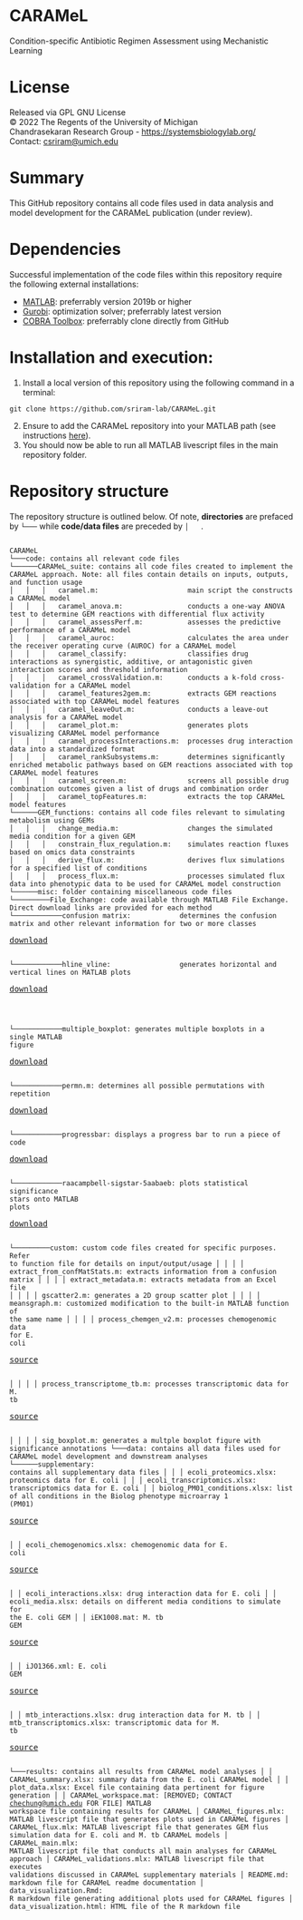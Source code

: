 # CARAMeL
Condition-specific Antibiotic Regimen Assessment using Mechanistic Learning

# License
Released via GPL GNU License  
&copy; 2022 The Regents of the University of Michigan  
Chandrasekaran Research Group - https://systemsbiologylab.org/  
Contact: csriram@umich.edu  

# Summary
This GitHub repository contains all code files used in data analysis and model development for the CARAMeL publication (under review). 

# Dependencies
Successful implementation of the code files within this repository require the following external installations: 
- [MATLAB](https://www.mathworks.com/products/matlab.html): preferrably version 2019b or higher
- [Gurobi](https://www.gurobi.com/): optimization solver; preferrably latest version
- [COBRA Toolbox](https://github.com/opencobra/cobratoolbox): preferrably clone directly from GitHub

# Installation and execution: 
1. Install a local version of this repository using the following command in a terminal: 
```
git clone https://github.com/sriram-lab/CARAMeL.git
```
2. Ensure to add the CARAMeL repository into your MATLAB path (see instructions [here](https://www.mathworks.com/help/matlab/matlab_env/add-remove-or-reorder-folders-on-the-search-path.html)). 
3. You should now be able to run all MATLAB livescript files in the main repository folder.

# Repository structure
The repository structure is outlined below. Of note, **directories** are prefaced by `└───` while **code/data files** are preceded by `│   `. 
<pre><code>
CARAMeL
└───code: contains all relevant code files
└──────CARAMeL_suite: contains all code files created to implement the CARAMeL approach. Note: all files contain details on inputs, outputs, and function usage
│   │   │   caramel.m:                      main script the constructs a CARAMeL model
│   │   │   caramel_anova.m:                conducts a one-way ANOVA test to determine GEM reactions with differential flux activity 
│   │   │   caramel_assessPerf.m:           assesses the predictive performance of a CARAMeL model
│   │   │   caramel_auroc:                  calculates the area under the receiver operating curve (AUROC) for a CARAMeL model 
│   │   │   caramel_classify:               classifies drug interactions as synergistic, additive, or antagonistic given interaction scores and threshold information
│   │   │   caramel_crossValidation.m:      conducts a k-fold cross-validation for a CARAMeL model
│   │   │   caramel_features2gem.m:         extracts GEM reactions associated with top CARAMeL model features
│   │   │   caramel_leaveOut.m:             conducts a leave-out analysis for a CARAMeL model
│   │   │   caramel_plot.m:                 generates plots visualizing CARAMeL model performance
│   │   │   caramel_processInteractions.m:  processes drug interaction data into a standardized format
│   │   │   caramel_rankSubsystems.m:       determines significantly enriched metabolic pathways based on GEM reactions associated with top CARAMeL model features
│   │   │   caramel_screen.m:               screens all possible drug combination outcomes given a list of drugs and combination order
│   │   │   caramel_topFeatures.m:          extracts the top CARAMeL model features 
└──────GEM_functions: contains all code files relevant to simulating metabolism using GEMs
│   │   │   change_media.m:                 changes the simulated media condition for a given GEM
│   │   │   constrain_flux_regulation.m:    simulates reaction fluxes based on omics data constraints
│   │   │   derive_flux.m:                  derives flux simulations for a specified list of conditions
│   │   │   process_flux.m:                 processes simulated flux data into phenotypic data to be used for CARAMeL model construction
└──────misc: folder containing miscellaneous code files
└─────────File_Exchange: code available through MATLAB File Exchange. Direct download links are provided for each method
└────────────confusion matrix:            determines the confusion matrix and other relevant information for two or more classes</code><p><a href="https://www.mathworks.com/matlabcentral/fileexchange/60900-multi-class-confusion-matrixl">download</a></p><code>
└────────────hline_vline:                 generates horizontal and vertical lines on MATLAB plots</code><pre><a href="https://www.mathworks.com/matlabcentral/fileexchange/1039-hline-and-vline">download</a></pre><code>
└────────────multiple_boxplot:            generates multiple boxplots in a single MATLAB figure</code><pre><a href="https://www.mathworks.com/matlabcentral/fileexchange/47233-multiple_boxplot-m">download</a></pre><code>
└────────────permn.m:                     determines all possible permutations with repetition</code><pre><a href="https://www.mathworks.com/matlabcentral/fileexchange/7147-permn">download</a></pre><code>
└────────────progressbar:                 displays a progress bar to run a piece of code</code><pre><a href="https://www.mathworks.com/matlabcentral/fileexchange/6922-progressbar">download</a></pre><code>
└────────────raacampbell-sigstar-5aabaeb: plots statistical significance stars onto MATLAB plots</code><pre><a href="https://www.mathworks.com/matlabcentral/fileexchange/39696-raacampbell-sigstar">download</a></pre><code>
└─────────custom: custom code files created for specific purposes. Refer to function file for details on input/output/usage
│   │   │   │   extract_from_confMatStats.m:    extracts information from a confusion matrix
│   │   │   │   extract_metadata.m:             extracts metadata from an Excel file
│   │   │   │   gscatter2.m:                    generates a 2D group scatter plot
│   │   │   │   meansgraph.m:                   customized modification to the built-in MATLAB function of the same name
│   │   │   │   process_chemgen_v2.m:           processes chemogenomic data for E. coli</code><pre><a href="https://doi.org/10.15252/msb.20156777">source</a></pre><code>
│   │   │   │   process_transcriptome_tb.m:     processes transcriptomic data for M. tb</code><pre><a href="https://doi.org/10.1128/mBio.02627-19">source</a></pre><code>
│   │   │   │   sig_boxplot.m:                  generates a multple boxplot figure with significance annotations
└───data: contains all data files used for CARAMeL model development and downstream analyses
└──────supplementary: contains all supplementary data files
│   │   │   ecoli_proteomics.xlsx:          proteomics data for E. coli
│   │   │   ecoli_transcriptomics.xlsx:     transcriptomics data for E. coli
│   │   biolog_PM01_conditions.xlsx:        list of all conditions in the Biolog phenotype microarray 1 (PM01)</code><pre><a href="https://www.biolog.com/products-portfolio-overview/phenotype-microarrays-for-microbial-cells/">source</a></pre><code>
│   │   ecoli_chemogenomics.xlsx:           chemogenomic data for E. coli</code><pre><a href="https://doi.org/10.1016/j.cell.2010.11.052">source</a></pre><code>
│   │   ecoli_interactions.xlsx:            drug interaction data for E. coli
│   │   ecoli_media.xlsx:                   details on different media conditions to simulate for the E. coli GEM
│   │   iEK1008.mat:                        M. tb GEM</code><pre><a href="https://doi.org/10.1186/s12918-018-0557-y">source</a></pre><code>
│   │   iJO1366.xml:                        E. coli GEM</code><pre><a href="https://dx.doi.org/10.1038%2Fmsb.2011.65">source</a></pre><code>
│   │   mtb_interactions.xlsx:              drug interaction data for M. tb
│   │   mtb_transcriptomics.xlsx:           transcriptomic data for M. tb</code><pre><a href="https://doi.org/10.1128/mBio.02627-19">source</a></pre><code>
└───results: contains all results from CARAMeL model analyses
│   │   CARAMeL_summary.xlsx:               summary data from the E. coli CARAMeL model
│   │   plot_data.xlsx:                     Excel file containing data pertinent for figure generation
│   │   CARAMeL_workspace.mat:              [REMOVED; CONTACT chechung@umich.edu FOR FILE] MATLAB workspace file containing results for CARAMeL
│   CARAMeL_figures.mlx:        MATLAB livescript file that generates plots used in CARAMeL figures
│   CARAMeL_flux.mlx:           MATLAB livescript file that generates GEM flus simulation data for E. coli and M. tb CARAMeL models
│   CARAMeL_main.mlx:           MATLAB livescript file that conducts all main analyses for CARAMeL approach
│   CARAMeL_validations.mlx:    MATLAB livescript file that executes validations discussed in CARAMeL supplementary materials
│   README.md:                  markdown file for CARAMeL readme documentation
│   data_visualization.Rmd:     R markdown file generating additional plots used for CARAMeL figures
│   data_visualization.html:    HTML file of the R markdown file
</code></pre>
